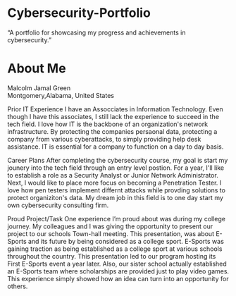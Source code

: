 # Cybersecurity-Portfolio
“A portfolio for showcasing my progress and achievements in cybersecurity.”
# About Me 
Malcolm Jamal Green  
Montgomery,Alabama, United States

Prior IT Experience 
  I have an Assocciates in Information Technology. Even though I have this associates, I still lack the experience to succeed in the tech field. I love how IT is the backbone of an organization's network infrastructure. By protecting the companies persaonal data, protecting a company from various cyberattacks, to simply providing help desk assistance.  IT is essential for a company to function on a day to day basis. 

Career Plans
  After completing the cybersecurity course, my goal is start my jounery into the tech field through an entry level postion. For a year, I'll like to establish a role as a Security Analyst or Junior Network Administrator. Next, I would like to place more focus on becoming a Penetration Tester. I love how pen testers implement differnt attacks while provding solutions to protect organiziton's data. My dream job in this field is to one day start my own cybersecurity consulting firm.

Proud Project/Task
  One experience I’m proud about was during my college journey. My colleagues and I was giving the opportunity to present our project to our schools Town-hall meeting. This presentation, was about E-Sports and its future by being considered as a college sport. E-Sports was gaining traction as being established as a college sport at various schools throughout the country. This presentation led to our program hosting its First E-Sports event a year later. Also, our sister school actually established an E-Sports team where scholarships are provided just to play video games. This experience simply showed how an idea can turn into an opportunity for others. 
 
